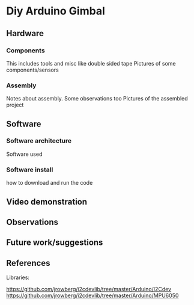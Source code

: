 # Diy Arduino Gimbal

## Hardware

### Components
This includes tools and misc like double sided tape
Pictures of some components/sensors

### Assembly
Notes about assembly. Some observations too
Pictures of the assembled project

## Software

### Software architecture
Software used

### Software install
how to download and run the code

## Video demonstration

## Observations

## Future work/suggestions

## References
Libraries:

https://github.com/jrowberg/i2cdevlib/tree/master/Arduino/I2Cdev
https://github.com/jrowberg/i2cdevlib/tree/master/Arduino/MPU6050
